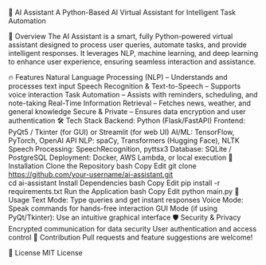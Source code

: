 🤖 AI Assistant
A Python-Based AI Virtual Assistant for Intelligent Task Automation

📌 Overview
The AI Assistant is a smart, fully Python-powered virtual assistant designed to process user queries, automate tasks, and provide intelligent responses. It leverages NLP, machine learning, and deep learning to enhance user experience, ensuring seamless interaction and assistance.

🔥 Features
Natural Language Processing (NLP) – Understands and processes text input
Speech Recognition & Text-to-Speech – Supports voice interaction
Task Automation – Assists with reminders, scheduling, and note-taking
Real-Time Information Retrieval – Fetches news, weather, and general knowledge
Secure & Private – Ensures data encryption and user authentication
🛠️ Tech Stack
Backend: Python (Flask/FastAPI)
Frontend: PyQt5 / Tkinter (for GUI) or Streamlit (for web UI)
AI/ML: TensorFlow, PyTorch, OpenAI API
NLP: spaCy, Transformers (Hugging Face), NLTK
Speech Processing: SpeechRecognition, pyttsx3
Database: SQLite / PostgreSQL
Deployment: Docker, AWS Lambda, or local execution
🚀 Installation
Clone the Repository
bash
Copy
Edit
git clone https://github.com/your-username/ai-assistant.git  
cd ai-assistant
Install Dependencies
bash
Copy
Edit
pip install -r requirements.txt
Run the Application
bash
Copy
Edit
python main.py
📖 Usage
Text Mode: Type queries and get instant responses
Voice Mode: Speak commands for hands-free interaction
GUI Mode (if using PyQt/Tkinter): Use an intuitive graphical interface
🛡️ Security & Privacy
Encrypted communication for data security
User authentication and access control
🤝 Contribution
Pull requests and feature suggestions are welcome!

📜 License
MIT License